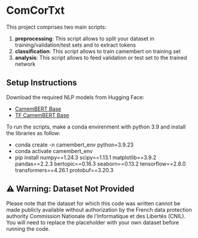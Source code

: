 # ComCorTxt

This project comprises two main scripts:

1. **preprocessing**: This script allows to split your dataset in training/validation/test sets and to extract tokens
2. **classification**: This script allows to train camembert on training set
3. **analysis**: This script allows to feed validation or test set to the trained network

## Setup Instructions

Download the required NLP models from Hugging Face:

- [CamemBERT Base](https://huggingface.co/almanach/camembert-base)
- [TF CamemBERT Base](https://huggingface.co/jplu/tf-camembert-base)

To run the scripts, make a conda envirenment with python 3.9 and install the libraries as follow:

* conda create -n camembert_env python=3.9.23
* conda activate camembert_env
* pip install numpy==1.24.3 scipy==1.13.1 matplotlib==3.9.2 pandas==2.2.3 bertopic==0.16.3 seaborn==0.13.2 tensorflow==2.8.0   transformers==4.26.1 protobuf==3.20.3



## ⚠️ Warning: Dataset Not Provided

Please note that the dataset for which this code was written cannot be made publicly available without authorization by the French data protection authority Commission Nationale de l'Informatique et des Libertés (CNIL). You will need to replace the placeholder with your own dataset before running the code.
